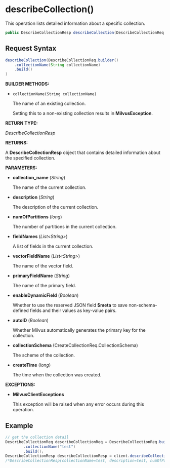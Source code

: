 # describeCollection()

This operation lists detailed information about a specific collection.

```java
public DescribeCollectionResp describeCollection(DescribeCollectionReq request)
```

## Request Syntax

```java
describeCollection(DescribeCollectionReq.builder()
    .collectionName(String collectionName)
    .build()
)
```

**BUILDER METHODS:**

- `collectionName(String collectionName)`

    The name of an existing collection.

    Setting this to a non-existing collection results in **MilvusException**.

**RETURN TYPE:**

*DescribeCollectionResp*

**RETURNS:**

A **DescribeCollectionResp** object that contains detailed information about the specified collection.

**PARAMETERS:**

- **collection_name** (*String*)

    The name of the current collection.

- **description** (*String*)

    The description of the current collection.

- **numOfPartitions** (*long*)

    The number of partitions in the current collection.

- **fieldNames** (*List&lt;String\>*)

    A list of fields in the current collection.

- **vectorFieldName** (*List&lt;String\>*)

    The name of the vector field.

- **primaryFieldName** (*String*)

    The name of the primary field.

- **enableDynamicField** (*Boolean*)

    Whether to use the reserved JSON field **$meta** to save non-schema-defined fields and their values as key-value pairs.

- **autoID** (*Boolean*)

    Whether Milvus automatically generates the primary key for the collection.

- **collectionSchema** (CreateCollectionReq.CollectionSchema)

    The scheme of the collection.

- **createTime** (*long*)

    The time when the collection was created.

**EXCEPTIONS:**

- **MilvusClientExceptions**

    This exception will be raised when any error occurs during this operation.

## Example

```java
// get the collection detail
DescribeCollectionReq describeCollectionReq = DescribeCollectionReq.builder()
        .collectionName("test")
        .build();
DescribeCollectionResp describeCollectionResp = client.describeCollection(describeCollectionReq);
/*DescribeCollectionResp(collectionName=test, description=test, numOfPartitions=1, fieldNames=[id, vector], vectorFieldName=[vector], primaryFieldName=id, enableDynamicField=false, autoID=false, collectionSchema=CreateCollectionReq.CollectionSchema(fieldSchemaList=[CreateCollectionReq.FieldSchema(name=id, description=, dataType=Int64, maxLength=65535, dimension=null, isPrimaryKey=true, isPartitionKey=false, autoID=false, elementType=null, maxCapacity=null), CreateCollectionReq.FieldSchema(name=vector, description=, dataType=FloatVector, maxLength=65535, dimension=2, isPrimaryKey=false, isPartitionKey=false, autoID=false, elementType=null, maxCapacity=null)]), createTime=0)*/

```
